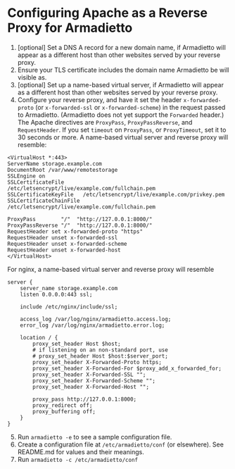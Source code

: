 # Configuring Apache as a Reverse Proxy for Armadietto

1. [optional] Set a DNS A record for a new domain name, if Armadietto will appear as a different host than other websites served by your reverse proxy.
2. Ensure your TLS certificate includes the domain name Armadietto be will visible as.
3. [optional] Set up a name-based virtual server, if Armadietto will appear as a different host than other websites served by your reverse proxy.
4. Configure your reverse proxy, and have it set the header `x-forwarded-proto` (or `x-forwarded-ssl` or `x-forwarded-scheme`) in the request passed to Armadietto. (Armadietto does not yet support the `Forwarded` header.) The Apache directives are `ProxyPass`, `ProxyPassReverse`, and `RequestHeader`. If you set `timeout` on `ProxyPass`, or `ProxyTimeout`, set it to 30 seconds or more. A name-based virtual server and reverse proxy will resemble:
```
<VirtualHost *:443>
ServerName storage.example.com
DocumentRoot /var/www/remotestorage
SSLEngine on
SSLCertificateFile      /etc/letsencrypt/live/example.com/fullchain.pem
SSLCertificateKeyFile   /etc/letsencrypt/live/example.com/privkey.pem
SSLCertificateChainFile /etc/letsencrypt/live/example.com/fullchain.pem

ProxyPass        "/"  "http://127.0.0.1:8000/"
ProxyPassReverse "/"  "http://127.0.0.1:8000/"
RequestHeader set x-forwarded-proto "https"
RequestHeader unset x-forwarded-ssl
RequestHeader unset x-forwarded-scheme
RequestHeader unset x-forwarded-host
</VirtualHost>
```
For nginx, a name-based virtual server and reverse proxy will resemble
```
server {
    server_name storage.example.com
    listen 0.0.0.0:443 ssl;

    include /etc/nginx/include/ssl;

    access_log /var/log/nginx/armadietto.access.log;
    error_log /var/log/nginx/armadietto.error.log;

    location / {
        proxy_set_header Host $host;
        # if listening on an non-standard port, use
        # proxy_set_header Host $host:$server_port;
        proxy_set_header X-Forwarded-Proto https;
        proxy_set_header X-Forwarded-For $proxy_add_x_forwarded_for;
        proxy_set_header X-Forwarded-SSL "";
        proxy_set_header X-Forwarded-Scheme "";
        proxy_set_header X-Forwarded-Host "";

        proxy_pass http://127.0.0.1:8000;
        proxy_redirect off;
        proxy_buffering off;
    }
}

```
5. Run `armadietto -e` to see a sample configuration file.
6. Create a configuration file at `/etc/armadietto/conf` (or elsewhere). See README.md for values and their meanings.
7. Run `armadietto -c /etc/armadietto/conf`
